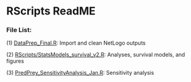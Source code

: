 # RScripts ReadME

### File List: 
(1) [DataPrep_Final.R](DataPrep_Final.R): Import and clean NetLogo outputs

(2) [RScripts/StatsModels_survival_v2.R](RScripts/StatsModels_survival_v2.R): Analyses, survival models, and figures

(3) [PredPrey_SensitivityAnalysis_Jan.R](PredPrey_SenistivityAnalysis_Jan.R): Sensitivity analysis
